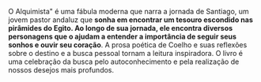 <p>O Alquimista" &eacute; uma f&aacute;bula moderna que narra a jornada de Santiago, um jovem pastor andaluz que <strong>sonha em encontrar um tesouro escondido nas pir&acirc;mides do Egito. Ao longo de sua jornada, ele encontra diversos personagens que o ajudam a entender a import&acirc;ncia de seguir seus sonhos e ouvir seu cora&ccedil;&atilde;o</strong>. A prosa po&eacute;tica de Coelho e suas reflex&otilde;es sobre o destino e a busca pessoal tornam a leitura inspiradora. O livro &eacute; uma celebra&ccedil;&atilde;o da busca pelo autoconhecimento e pela realiza&ccedil;&atilde;o de nossos desejos mais profundos.</p>